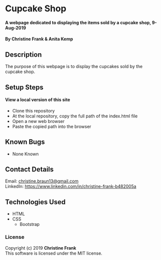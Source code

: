 # Cupcake Shop

#### A webpage dedicated to displaying the items sold by a cupcake shop, 9-Aug-2019

#### By Christine Frank & Anita Kemp

## Description
The purpose of this webpage is to display the cupcakes sold by the cupcake shop.

## Setup Steps
#### View a local version of this site
* Clone this repository
* At the local repository, copy the full path of the index.html file
* Open a new web browser
* Paste the copied path into the browser

## Known Bugs
* None Known

## Contact Details
Email: christine.braun13@gmail.com  
LinkedIn: https://www.linkedin.com/in/christine-frank-b482005a

## Technologies Used
* HTML
* CSS
  * Bootstrap

### License
Copyright (c) 2019 **Christine Frank**  
This software is licensed under the MIT license.
